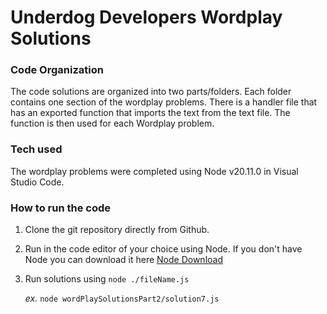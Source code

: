 # Underdog Developers Wordplay Solutions

### Code Organization

The code solutions are organized into two parts/folders. Each folder contains one section of the wordplay problems.
There is a handler file that has an exported function that imports the text from the text file. The function is then used for each
Wordplay problem.

### Tech used

The wordplay problems were completed using Node v20.11.0 in Visual Studio Code.

### How to run the code

1. Clone the git repository directly from Github.
2. Run in the code editor of your choice using Node. If you don't have Node you can download it here [Node Download](https://nodejs.org/en/download)
3. Run solutions using `node ./fileName.js`

   _ex._ `node wordPlaySolutionsPart2/solution7.js`
